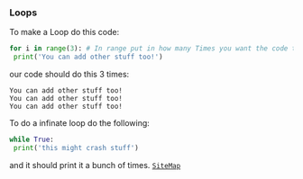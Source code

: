 ### Loops
To make a Loop do this code:
```python
for i in range(3): # In range put in how many Times you want the code to repeat
 print('You can add other stuff too!')
```
our code should do this 3 times:
```
You can add other stuff too!
You can add other stuff too!
You can add other stuff too!
```
To do a infinate loop do the following:
```python
while True:
 print('this might crash stuff')
 ```
and it should print it a bunch of times.
[`SiteMap`](Map.html)

